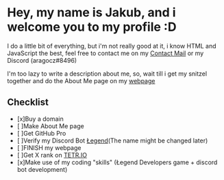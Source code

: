 # Hey, my name is Jakub, and i welcome you to my profile :D

I do a little bit of everything, but i'm not really good at it, i know HTML and JavaScript the best, feel free to contact me on my [Contact Mail](mailto:contact@aragocz.com) or my Discord (aragocz#8496)

I'm too lazy to write a description about me, so, wait till i get my snitzel together and do the About Me page on my [webpage](http://aragocz.com)

## Checklist

- [x]Buy a domain
- [ ]Make About Me page
- [ ]Get GitHub Pro
- [ ]Verify my Discord Bot [Łegend](http://aragocz.com/legendbot%20subdomain/homepage.html)(The name might be changed later)
- [ ]FINISH my webpage
- [ ]Get X rank on [TETR.IO](https://tetr.io)
- [x]Make use of my coding "skills" (Łegend Developers game + discord bot development)
